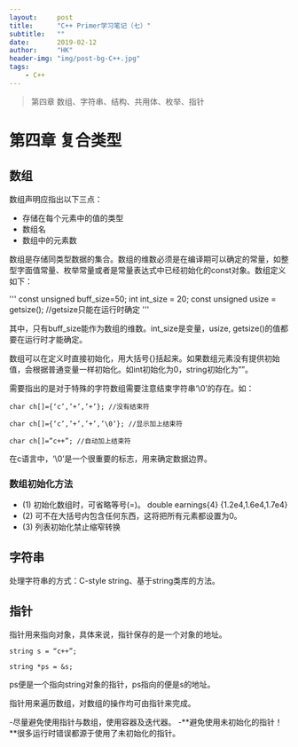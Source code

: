 ```yaml
---
layout:     post
title:      "C++ Primer学习笔记（七）"
subtitle:   ""
date:       2019-02-12
author:     "HK"
header-img: "img/post-bg-C++.jpg"
tags:
    - C++
---
```


> 第四章 数组、字符串、结构、共用体、枚举、指针

# 第四章 复合类型

## 数组

数组声明应指出以下三点：
- 存储在每个元素中的值的类型
- 数组名
- 数组中的元素数

数组是存储同类型数据的集合。数组的维数必须是在编译期可以确定的常量，如整型字面值常量、枚举常量或者是常量表达式中已经初始化的const对象。数组定义如下：

'''
    const unsigned buff_size=50;
    int int_size = 20;
    const unsigned usize = getsize(); //getsize只能在运行时确定
'''

其中，只有buff_size能作为数组的维数。int_size是变量，usize, getsize()的值都要在运行时才能确定。

数组可以在定义时直接初始化，用大括号{}括起来。如果数组元素没有提供初始值，会根据普通变量一样初始化。如int初始化为0，string初始化为””。

需要指出的是对于特殊的字符数组需要注意结束字符串‘\0’的存在。如：


    char ch[]={‘c’,’+’,’+’}; //没有结束符

    char ch[]={‘c’,’+’,’+’,’\0’}; //显示加上结束符

    char ch[]=”c++”; //自动加上结束符

在c语言中，‘\0’是一个很重要的标志，用来确定数据边界。


### 数组初始化方法

- (1) 初始化数组时，可省略等号(=)。
	double earnings{4} {1.2e4,1.6e4,1.7e4}
- (2) 可不在大括号内包含任何东西，这将把所有元素都设置为0。
- (3) 列表初始化禁止缩窄转换  

## 字符串

处理字符串的方式：C-style string、基于string类库的方法。

## 指针

指针用来指向对象，具体来说，指针保存的是一个对象的地址。

    string s = “c++”;

    string *ps = &s;

ps便是一个指向string对象的指针，ps指向的便是s的地址。

指针用来遍历数组，对数组的操作均可由指针来完成。

-尽量避免使用指针与数组，使用容器及迭代器。
-**避免使用未初始化的指针！**很多运行时错误都源于使用了未初始化的指针。





































